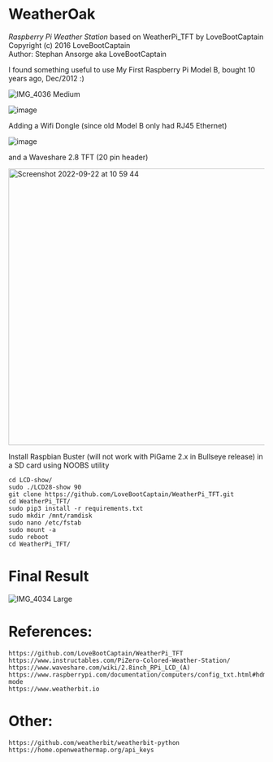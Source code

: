# WeatherOak

*Raspberry Pi Weather Station* based on WeatherPi_TFT by LoveBootCaptain  
    Copyright (c) 2016 LoveBootCaptain  
    Author: Stephan Ansorge aka LoveBootCaptain  
  

I found something useful to use My First Raspberry Pi Model B, bought 10 years ago, Dec/2012 :)  
  
![IMG_4036 Medium](https://user-images.githubusercontent.com/41960992/191621482-1641d33b-efe5-4a2b-a5b1-2e4ae0f6ecf9.jpeg)
  
![image](https://user-images.githubusercontent.com/41960992/191719871-005da166-7f65-4c04-b8b0-c86faaf528b7.png)

Adding a Wifi Dongle (since old Model B only had RJ45 Ethernet)
  
![image](https://user-images.githubusercontent.com/41960992/191783189-a91515f4-976e-4a30-a25f-d785bba1d158.png)
  
and a Waveshare 2.8 TFT (20 pin header)  
  
<img width="544" alt="Screenshot 2022-09-22 at 10 59 44" src="https://user-images.githubusercontent.com/41960992/191718792-f4be61a5-9c76-414a-a451-06fd6d7ee262.png">

  
Install Raspbian Buster (will not work with PiGame 2.x in Bullseye release) in a SD card using NOOBS utility  
 
    cd LCD-show/
    sudo ./LCD28-show 90
    git clone https://github.com/LoveBootCaptain/WeatherPi_TFT.git
    cd WeatherPi_TFT/
    sudo pip3 install -r requirements.txt
    sudo mkdir /mnt/ramdisk
    sudo nano /etc/fstab
    sudo mount -a
    sudo reboot
    cd WeatherPi_TFT/
# Final Result
  
![IMG_4034 Large](https://user-images.githubusercontent.com/41960992/191621494-a1239d85-5ee5-448c-880d-17dc3130e1cd.jpeg)
  
# References:

    https://github.com/LoveBootCaptain/WeatherPi_TFT
    https://www.instructables.com/PiZero-Colored-Weather-Station/
    https://www.waveshare.com/wiki/2.8inch_RPi_LCD_(A)
    https://www.raspberrypi.com/documentation/computers/config_txt.html#hdmi-mode
    https://www.weatherbit.io

# Other:
    https://github.com/weatherbit/weatherbit-python
    https://home.openweathermap.org/api_keys

